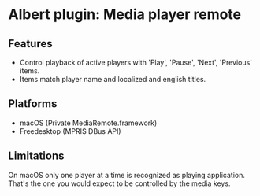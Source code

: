 # Albert plugin: Media player remote

## Features

- Control playback of active players with 'Play', 'Pause', 'Next', 'Previous' items.
- Items match player name and localized and english titles.

## Platforms

- macOS (Private MediaRemote.framework)
- Freedesktop (MPRIS DBus API)

## Limitations

On macOS only one player at a time is recognized as playing application. That's the one you would
expect to be controlled by the media keys.
